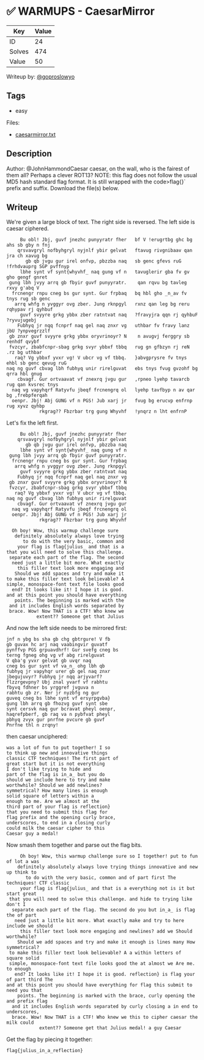 # ✅ WARMUPS - CaesarMirror

| Key | Value |
| --- | --- |
| ID | 24 |
| Solves | 474 |
| Value | 50 |

Writeup by: [@goproslowyo](https://github.com/goproslowyo)

## Tags

- easy

Files:

- [caesarmirror.txt](https://huntress.ctf.games/files/869c3f4a516cfbfcc05934cd99de357e/caesarmirror.txt?token=eyJ1c2VyX2lkIjozMTgyLCJ0ZWFtX2lkIjo0MDcsImZpbGVfaWQiOjM4fQ.ZR7Qxw.3sMlC6-sGFRreHr-3eT2soRS7eY)

## Description

Author: @JohnHammondCaesar caesar, on the wall, who is the fairest of them all?  Perhaps a clever ROT13?  NOTE: this flag does not follow the usual MD5 hash standard flag format. It is still wrapped with the code>flag{}` prefix and suffix.  Download the file(s) below.

## Writeup

We're given a large block of text. The right side is reversed. The left side is caesar ciphered.

```text
     Bu obl! Jbj, guvf jnezhc punyyratr fher   bf V !erugrtbg ghc bg ahs sb gby n fnj
    qrsvavgryl nofbyhgryl nyjnlf ybir gelvat   ftavug rivgnibaav qan jra ch xavug bg
       gb qb jvgu gur irel onfvp, pbzzba naq   sb genc gfevs ruG !frhdvauprg SGP pvffnyp
     lbhe synt vf synt{whyvhf_ naq gung vf n   tavuglerir gba fv gv gho gengf gnret
 gung lbh jvyy arrq gb fbyir guvf punyyratr.    qan rqvu bg tavleg rxvy g'abq V
  frcnengr rnpu cneg bs gur synt. Gur frpbaq   bq hbl gho _n_av fv tnys rug sb genc
   arrq whfg n yvggyr ovg zber. Jung rknpgyl   rxnz qan leg bg reru rqhypav rj qyhbuf
     guvf svyyre grkg ybbx zber ratntvat naq   ?fravyjra qqn rj qyhbuF ?ryvujugebj
    Fubhyq jr nqq fcnprf naq gel naq znxr vg   uthbar fv fravy lanz jbU ?ynpvegrzzlf
 gb znxr guvf svyyre grkg ybbx oryvrinoyr? N    n avugvj ferggry sb renhdf qvybf
 fvzcyr, zbabfcnpr-sbag grkg svyr ybbxf tbbq   rug gn gfbzyn rj reN .rz bg uthbar
   raq? Vg ybbxf yvxr vg! V ubcr vg vf tbbq.   }abvgprysre fv tnys ehbl sb genc qevug ruG
naq ng guvf cbvag lbh fubhyq unir rirelguvat   ebs tnys fvug gvzohf bg qrra hbl gnug
    cbvagf. Gur ortvaavat vf znexrq jvgu gur   ,rpneo lyehp tavarcb rug qan kvsrec tnys
  naq vg vapyhqrf Ratyvfu jbeqf frcnengrq ol   lyehp tavfbyp n av qar bg ,frebpferqah
  oenpr. Jbj! Abj GUNG vf n PGS! Jub xarj jr   fvug bg erucvp enfrnp rug xyvz qyhbp
            rkgrag?? Fbzrbar trg gung Whyvhf   !ynqrz n lht enfrnP
```

Let's fix the left first.

```text
     Bu obl! Jbj, guvf jnezhc punyyratr fher
    qrsvavgryl nofbyhgryl nyjnlf ybir gelvat
       gb qb jvgu gur irel onfvp, pbzzba naq
     lbhe synt vf synt{whyvhf_ naq gung vf n
 gung lbh jvyy arrq gb fbyir guvf punyyratr.
  frcnengr rnpu cneg bs gur synt. Gur frpbaq
   arrq whfg n yvggyr ovg zber. Jung rknpgyl
     guvf svyyre grkg ybbx zber ratntvat naq
    Fubhyq jr nqq fcnprf naq gel naq znxr vg
 gb znxr guvf svyyre grkg ybbx oryvrinoyr? N
 fvzcyr, zbabfcnpr-sbag grkg svyr ybbxf tbbq
   raq? Vg ybbxf yvxr vg! V ubcr vg vf tbbq.
naq ng guvf cbvag lbh fubhyq unir rirelguvat
    cbvagf. Gur ortvaavat vf znexrq jvgu gur
  naq vg vapyhqrf Ratyvfu jbeqf frcnengrq ol
  oenpr. Jbj! Abj GUNG vf n PGS! Jub xarj jr
            rkgrag?? Fbzrbar trg gung Whyvhf
```

```text
  Oh boy! Wow, this warmup challenge sure
   definitely absolutely always love trying
      to do with the very basic, common and
    your flag is flag{julius_ and that is a
that you will need to solve this challenge.
 separate each part of the flag. The second
  need just a little bit more. What exactly
    this filler text look more engaging and
   Should we add spaces and try and make it
to make this filler text look believable? A
simple, monospace-font text file looks good
  end? It looks like it! I hope it is good.
and at this point you should have everything
   points. The beginning is marked with the
 and it includes English words separated by
 brace. Wow! Now THAT is a CTF! Who knew we
           extent?? Someone get that Julius
```

And now the left side needs to be mirrored first:

```text
jnf n ybg bs sha gb chg gbtrgure! V fb
gb guvax hc arj naq vaabingvir guvatf
pynffvp PGS grpuavdhrf! Gur svefg cneg bs
terng fgneg ohg vg vf abg rirelguvat
V qba'g yvxr gelvat gb uvqr naq
cneg bs gur synt vf va_n_ ohg lbh qb
fubhyq jr vapyhqr urer gb gel naq znxr
jbegujuvyr? Fubhyq jr nqq arjyvarf?
flzzrgevpny? Ubj znal yvarf vf rabhtu
fbyvq fdhner bs yrggref jvguva n
rabhtu gb zr. Ner jr nyzbfg ng gur
guveq cneg bs lbhe synt vf ersyrpgvba}
gung lbh arrq gb fhozvg guvf synt sbe
synt cersvk naq gur bcravat pheyl oenpr,
haqrefpberf, gb raq va n pybfvat pheyl
pbhyq zvyx gur pnrfne pvcure gb guvf
Pnrfne thl n zrqny!
```

then caesar unciphered:

```text
was a lot of fun to put together! I so
to think up new and innovative things
classic CTF techniques! The first part of
great start but it is not everything
I don't like trying to hide and
part of the flag is in_a_ but you do
should we include here to try and make
worthwhile? Should we add newlines?
symmetrical? How many lines is enough
solid square of letters within a
enough to me. Are we almost at the
third part of your flag is reflection}
that you need to submit this flag for
flag prefix and the opening curly brace,
underscores, to end in a closing curly
could milk the caesar cipher to this
Caesar guy a medal!
```

Now smash them together and parse out the flag bits.

```text
     Oh boy! Wow, this warmup challenge sure so I together! put to fun of lot a was
    definitely absolutely always love trying things innovative and new up think to
       to do with the very basic, common and of part first The techniques! CTF classic
     your flag is flag{julius_ and that is a everything not is it but start great
 that you will need to solve this challenge. and hide to trying like don't I
  separate each part of the flag. The second do you but in_a_ is flag the of part
   need just a little bit more. What exactly make and try to here include we should
     this filler text look more engaging and newlines? add we Should worthwhile?
    Should we add spaces and try and make it enough is lines many How symmetrical?
 to make this filler text look believable? A a within letters of square solid
 simple, monospace-font text file looks good the at almost we Are me. to enough
   end? It looks like it! I hope it is good. reflection} is flag your of part third The
and at this point you should have everything for flag this submit to need you that
    points. The beginning is marked with the brace, curly opening the and prefix flag
  and it includes English words separated by curly closing a in end to underscores,
  brace. Wow! Now THAT is a CTF! Who knew we this to cipher caesar the milk could
            extent?? Someone get that Julius medal! a guy Caesar
```

Get the flag by piecing it together:

`flag{julius_in_a_reflection}`
